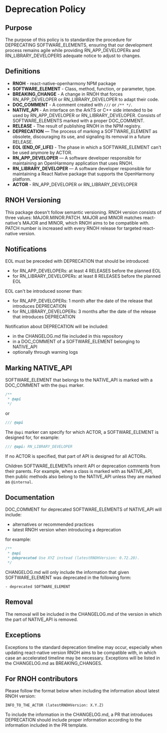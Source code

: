 # Deprecation Policy

## Purpose
The purpose of this policy is to standardize the procedure for DEPRECATING SOFTWARE_ELEMENTS, ensuring that our development process remains agile while providing RN_APP_DEVELOPERs and RN_LIBRARY_DEVELOPERS adequate notice to adjust to changes.

## Definitions
- **RNOH** - react-native-openharmony NPM package
- **SOFTWARE_ELEMENT** - Class, method, function, or parameter, type.
- **BREAKING_CHANGE** - A change in RNOH that forces RN_APP_DEVELOPER or RN_LIBRARY_DEVELOPER to adapt their code.
- **DOC_COMMENT** - A comment created with `///` or `/** */`.
- **NATIVE_API** - An interface on the ArkTS or C++ side intended to be used by RN_APP_DEVELOPER or RN_LIBRARY_DEVELOPER. Consists of SOFTWARE_ELEMENTS marked with a proper DOC_COMMENT.
- **RELEASE** - The result of publishing RNOH in the NPM registry.
- **DEPRECATION** — The process of marking a SOFTWARE_ELEMENT as obsolete, discouraging its use, and signaling its removal in a future RELEASE.
- **EOL (END_OF_LIFE)** - The phase in which a SOFTWARE_ELEMENT can't be used anymore by ACTOR.
- **RN_APP_DEVELOPER** — A software developer responsible for maintaining an OpenHarmony application that uses RNOH.
- **RN_LIBRARY_DEVELOPER** — A software developer responsible for maintaining a React Native package that supports the OpenHarmony platform.
- **ACTOR** - RN_APP_DEVELOPER or RN_LIBRARY_DEVELOPER

## RNOH Versioning
This package doesn't follow semantic versioning. RNOH version consists of three values: MAJOR.MINOR.PATCH. MAJOR and MINOR matches react-native's MAJOR and MINOR, which RNOH aims to be compatible with. PATCH number is increased with every RNOH release for targeted react-native version.

## Notifications
EOL must be preceded with DEPRECATION that should be introduced:
- for RN_APP_DEVELOPERs: at least 4 RELEASES before the planned EOL
- for RN_LIBRARY_DEVELOPERs: at least 8 RELEASES before the planned EOL

EOL can't be introduced sooner than:
- for RN_APP_DEVELOPERs: 1 month after the date of the release that introduces DEPRECATION
- for RN_LIBRARY_DEVELOPERs: 3 months after the date of the release that introduces DEPRECATION

Notification about DEPRECATION will be included:
- in the CHANGELOG.md file included in this repository
- in a DOC_COMMENT of a SOFTWARE_ELEMENT belonging to NATIVE_API
- optionally through warning logs

## Marking NATIVE_API
SOFTWARE_ELEMENT that belongs to the NATIVE_API is marked with a DOC_COMMENT with the `@api` marker.

```cpp
/**
 * @api
 */
```
or 

```cpp
/// @api
```

The `@api` marker can specify for which ACTOR, a SOFTWARE_ELEMENT is designed for, for example:

```cpp
/// @api: RN_LIBRARY_DEVELOPER
```

If no ACTOR is specified, that part of API is designed for all ACTORs.

Children SOFTWARE_ELEMENTs inherit API or deprecation comments from their parents. For example, when a class is marked with as NATIVE_API, then public methods also belong to the NATIVE_API unless they are marked as `@internal`.

## Documentation
DOC_COMMENT for deprecated SOFTWARE_ELEMENTS of NATIVE_API will include:
- alternatives or recommended practices
- latest RNOH version when introducing a deprecation

for example:
```cpp
/**
 * @api
 * @deprecated Use XYZ instead (latestRNOHVersion: 0.72.20).
 */
```

CHANGELOG.md will only include the information that given SOFTWARE_ELEMENT was deprecated in the following form:
```
- deprecated SOFTWARE_ELEMENT
```

## Removal
The removal will be included in the CHANGELOG.md of the version in which the part of NATIVE_API is removed.

## Exceptions
Exceptions to the standard deprecation timeline may occur, especially when updating react-native version RNOH aims to be compatible with, in which case an accelerated timeline may be necessary. Exceptions will be listed in the CHANGELOG.md as BREAKING_CHANGES.

## For RNOH contributors

Please follow the format below when including the information about latest RNOH version:
```
INFO_TO_THE_ACTOR (latestRNOHVersion: X.Y.Z)
```

To include the information in the CHANGELOG.md, a PR that introduces DEPRECATION should include proper information according to the information included in the PR template.
